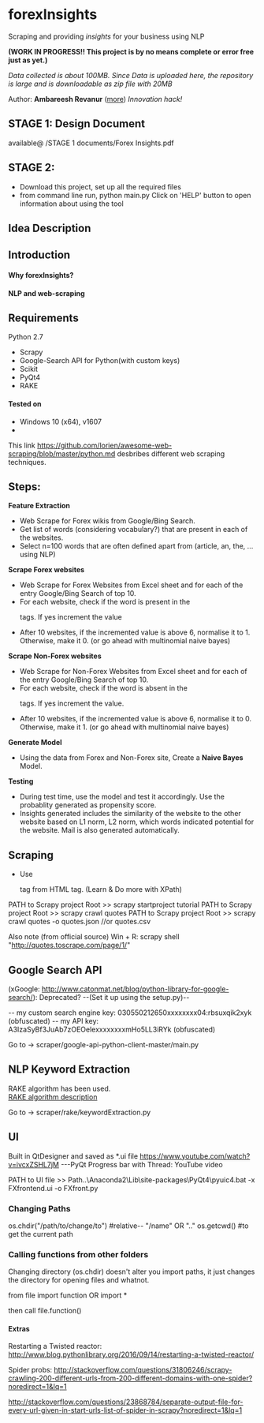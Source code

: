 # forexInsights
Scraping and providing *insights* for your business using NLP

**(WORK IN PROGRESS!! This project is by no means complete or error free just as yet.)**

*Data collected is about 100MB. Since Data is uploaded here, the repository is large and is downloadable as zip file with 20MB*

Author: **Ambareesh Revanur**  ([more](https://in.linkedin.com/in/ambareeshr))
*Innovation hack!*

## STAGE 1: Design Document 
available@   /STAGE 1 documents/Forex Insights.pdf

## STAGE 2: 
- Download this project, set up all the required files
- from command line run,
	python main.py
Click on 'HELP' button to open information about using the tool

## Idea Description


## Introduction
#### Why forexInsights?
#### NLP and web-scraping
#### 

## Requirements
Python 2.7
* Scrapy
* Google-Search API for Python(with custom keys)
* Scikit
* PyQt4
* RAKE

#### Tested on
* Windows 10 (x64), v1607
* 

This link https://github.com/lorien/awesome-web-scraping/blob/master/python.md desbribes different web scraping techniques.

## Steps:  
**Feature Extraction**  
- Web Scrape for Forex wikis from Google/Bing Search. 
- Get list of words (considering vocabulary?) that are present in each of the websites.
- Select n=100 words that are often defined apart from (article, an, the, ... using NLP)

**Scrape Forex websites**
- Web Scrape for Forex Websites from Excel sheet and for each of the entry Google/Bing Search of top 10.
- For each website, check if the word is present in the <p> tags. If yes increment the value
- After 10 websites, if the incremented value is above 6, normalise it to 1. Otherwise, make it 0. (or go ahead with multinomial naive bayes)

**Scrape Non-Forex websites**
- Web Scrape for Non-Forex Websites from Excel sheet and for each of the entry Google/Bing Search of top 10.
- For each website, check if the word is absent in the <p> tags. If yes increment the value.
- After 10 websites, if the incremented value is above 6, normalise it to 0. Otherwise, make it 1. (or go ahead with multinomial naive bayes)

**Generate Model**
- Using the data from Forex and Non-Forex site, Create a **Naive Bayes** Model.

**Testing**
- During test time, use the model and test it accordingly. Use the probablity generated as propensity score.
- Insights generated includes the similarity of the website to the other website based on L1 norm, L2 norm, which words indicated potential for the website. Mail is also generated automatically.


## Scraping
- Use <p> tag from HTML tag. (Learn & Do more with XPath)

PATH to Scrapy project Root >> scrapy startproject tutorial
PATH to Scrapy project Root >> scrapy crawl quotes
PATH to Scrapy project Root >> scrapy crawl quotes -o quotes.json  //or quotes.csv


Also note (from official source) 
Win + R: scrapy shell "http://quotes.toscrape.com/page/1/"

## Google Search API
(xGoogle: http://www.catonmat.net/blog/python-library-for-google-search/): Deprecated?
--(Set it up using the setup.py)--

-- my custom search engine key: 030550212650xxxxxxxx04:rbsuxqik2xyk (obfuscated)
-- my API key: A3IzaSyBf3JuAb7zOEOelexxxxxxxxmHo5LL3iRYk (obfuscated)

Go to -> scraper/google-api-python-client-master/main.py

## NLP Keyword Extraction
RAKE algorithm has been used.  
[RAKE algorithm description](http://www.mohamedrabeea.com/books/book1_1165.pdf)

Go to -> scraper/rake/keywordExtraction.py

## UI
Built in QtDesigner and saved as *.ui file
https://www.youtube.com/watch?v=ivcxZSHL7jM   ---PyQt Progress bar with Thread: YouTube video

PATH to UI file >> Path..\Anaconda2\Lib\site-packages\PyQt4\pyuic4.bat -x FXfrontend.ui -o FXfront.py

### Changing Paths
os.chdir("/path/to/change/to") #relative-- "/name" OR ".."
os.getcwd() #to get the current path

### Calling functions from other folders
Changing directory (os.chdir) doesn't alter you import paths, it just changes the directory for opening files and whatnot.

from file import function
OR import *

then call file.function()


#### Extras
Restarting a Twisted reactor: http://www.blog.pythonlibrary.org/2016/09/14/restarting-a-twisted-reactor/

Spider probs:
http://stackoverflow.com/questions/31806246/scrapy-crawling-200-different-urls-from-200-different-domains-with-one-spider?noredirect=1&lq=1

http://stackoverflow.com/questions/23868784/separate-output-file-for-every-url-given-in-start-urls-list-of-spider-in-scrapy?noredirect=1&lq=1